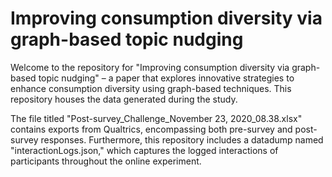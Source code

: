 # Improving consumption diversity via graph-based topic nudging

Welcome to the repository for "Improving consumption diversity via graph-based topic nudging" – a paper that explores innovative strategies to enhance consumption diversity using graph-based techniques. This repository houses the data generated during the study.

The file titled "Post-survey_Challenge_November 23, 2020_08.38.xlsx" contains exports from Qualtrics, encompassing both pre-survey and post-survey responses. Furthermore, this repository includes a datadump named "interactionLogs.json," which captures the logged interactions of participants throughout the online experiment.
